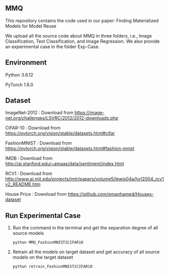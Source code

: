 ## MMQ

This repository contains the code used in our paper: Finding Materialized Models for Model Reuse

We upload all the source code about MMQ in three folders, i.e., Image Classification, Text Classification, and Image Regression. We also provide an experimental case in the folder Exp-Case.

## Environment

Python 3.6.12 

PyTorch 1.6.0

## Dataset

ImageNet-2012 : Download from https://image-net.org/challenges/LSVRC/2012/2012-downloads.php

CIFAR-10 : Download from https://pytorch.org/vision/stable/datasets.html#cifar

FashionMNIST : Download from https://pytorch.org/vision/stable/datasets.html#fashion-mnist

IMDB : Download from http://ai.stanford.edu/~amaas/data/sentiment/index.html

RCV1 : Download from http://www.ai.mit.edu/projects/jmlr/papers/volume5/lewis04a/lyrl2004_rcv1v2_README.htm

House Price : Download from https://github.com/emanhamed/Houses-dataset

## Run Experimental Case

1.  Run the command in the terminal and get the separation degree of all source models

    ```shell
    python MMQ_FashionMNIST2CIFAR10
    ```

2.  Retrain all the models on target dataset and get accuracy of all source models on the target dataset

    ```shell
    python retrain_FashionMNIST2CIFAR10
    ```
